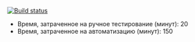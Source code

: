 [![Build status](https://ci.appveyor.com/api/projects/status/x3gutpyudvlqevlt?svg=true)](https://ci.appveyor.com/project/MikhailPonomarev/aqa-2-3-2-usersapi)

- Время, затраченное на ручное тестирование (минут): 20
- Время, затраченное на автоматизацию (минут): 150